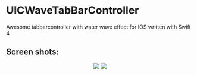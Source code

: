 # UICWaveTabBarController
Awesome tabbarcontroller with water wave effect for IOS written with Swift 4

## Screen shots: 

<div align=center>
  <div style="display: inline-block;">
    <img src="https://github.com/Coder-ACJHP/UICWaveTabBarController/blob/master/UICWaveTabbar/Assets.xcassets/iPhone8.dataset/iPhone8.gif">
  </div>
  <div style="display: inline-block;">
    <img src="https://github.com/Coder-ACJHP/UICWaveTabBarController/blob/master/UICWaveTabbar/Assets.xcassets/iPhoneX.dataset/iPhoneX.gif">
  </div>
</div>
